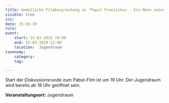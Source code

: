 ```yaml
---
title: Gemütliche Filmbesprechung zu "Papst Franziskus - Ein Mann seines Wortes"
visible: true
ics: 
date: 15-03-19
rule: 
event:
	start: 15-03-2019 19:00
	end: 15-03-2019 22:00
	location: 'Jugendraum'
taxonomy:
	category: 
	tag: 

---
```

Start der Diskussionsrunde zum Pabst-Film ist um 19 Uhr.
Der Jugendraum wird bereits ab 18 Uhr geöffnet sein.


**Veranstaltungsort:** Jugendraum

